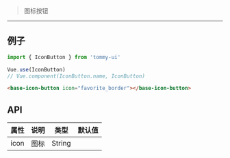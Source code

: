 > 图标按钮

-------------

## 例子

```javascript
import { IconButton } from 'tommy-ui'

Vue.use(IconButton)
// Vue.component(IconButton.name, IconButton)
```

```html
<base-icon-button icon="favorite_border"></base-icon-button>
```

## API

| 属性 | 说明 | 类型 | 默认值 |
|-----|-----|------|------|
| icon | 图标 | String | |
